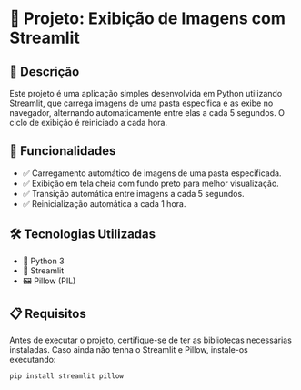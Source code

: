 # 📸 Projeto: Exibição de Imagens com Streamlit

## 📌 Descrição
Este projeto é uma aplicação simples desenvolvida em Python utilizando Streamlit, que carrega imagens de uma pasta específica e as exibe no navegador, alternando automaticamente entre elas a cada 5 segundos. O ciclo de exibição é reiniciado a cada hora.

## 🚀 Funcionalidades
- ✅ Carregamento automático de imagens de uma pasta especificada.
- ✅ Exibição em tela cheia com fundo preto para melhor visualização.
- ✅ Transição automática entre imagens a cada 5 segundos.
- ✅ Reinicialização automática a cada 1 hora.

## 🛠️ Tecnologias Utilizadas
- 🐍 Python 3
- 🎨 Streamlit
- 🖼️ Pillow (PIL)

## 📋 Requisitos
Antes de executar o projeto, certifique-se de ter as bibliotecas necessárias instaladas. Caso ainda não tenha o Streamlit e Pillow, instale-os executando:

```sh
pip install streamlit pillow
